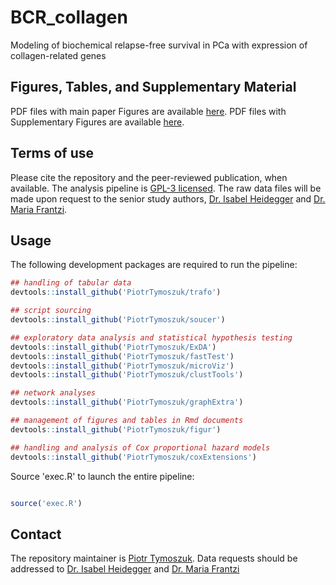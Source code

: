 # BCR_collagen
Modeling of biochemical relapse-free survival in PCa with expression of collagen-related genes

## Figures, Tables, and Supplementary Material

PDF files with main paper Figures are available [here](https://github.com/PiotrTymoszuk/BCR_collagen/tree/main/paper/figures).
PDF files with Supplementary Figures are available [here](https://github.com/PiotrTymoszuk/BCR_collagen/tree/main/paper/supplementary%20figures).

## Terms of use

Please cite the repository and the peer-reviewed publication, when available. The analysis pipeline is [GPL-3 licensed](https://github.com/PiotrTymoszuk/BCR_collagen/blob/main/LICENSE). 
The raw data files will be made upon request to the senior study authors, [Dr. Isabel Heidegger](mailto:isabel-maria.heidegger@i-med.ac.at) and [Dr. Maria Frantzi](mailto:frantzi@mosaiques.de).

## Usage

The following development packages are required to run the pipeline:

```r
## handling of tabular data
devtools::install_github('PiotrTymoszuk/trafo')

## script sourcing
devtools::install_github('PiotrTymoszuk/soucer') 

## exploratory data analysis and statistical hypothesis testing
devtools::install_github('PiotrTymoszuk/ExDA') 
devtools::install_github('PiotrTymoszuk/fastTest')
devtools::install_github('PiotrTymoszuk/microViz')
devtools::install_github('PiotrTymoszuk/clustTools')

## network analyses
devtools::install_github('PiotrTymoszuk/graphExtra')

## management of figures and tables in Rmd documents
devtools::install_github('PiotrTymoszuk/figur')

## handling and analysis of Cox proportional hazard models
devtools::install_github('PiotrTymoszuk/coxExtensions')

```

Source 'exec.R' to launch the entire pipeline:

```r

source('exec.R')

```

## Contact

The repository maintainer is [Piotr Tymoszuk](mailto:piotr.s.tymoszuk@gmail.com). Data requests should be addressed to [Dr. Isabel Heidegger](mailto:isabel-maria.heidegger@i-med.ac.at) and [Dr. Maria Frantzi](mailto:frantzi@mosaiques.de)

<br>
